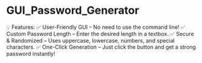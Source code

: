 # GUI_Password_Generator
💡 Features: ✅ User-Friendly GUI – No need to use the command line! ✅ Custom Password Length – Enter the desired length in a textbox. ✅ Secure &amp; Randomized – Uses uppercase, lowercase, numbers, and special characters. ✅ One-Click Generation – Just click the button and get a strong password instantly!
